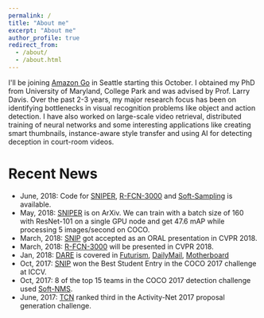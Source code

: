 ```yaml
---
permalink: /
title: "About me"
excerpt: "About me"
author_profile: true
redirect_from: 
  - /about/
  - /about.html
---
```



I'll be joining [Amazon Go](https://www.youtube.com/watch?v=NrmMk1Myrxc) in Seattle starting this October. I obtained my PhD from University of Maryland, College Park and was advised by Prof. Larry Davis. Over the past 2-3 years, my major research focus has been on identifying bottlenecks in visual recognition problems like object and action detection. I have also worked on large-scale video retrieval, distributed training of neural networks and some interesting applications like creating smart thumbnails, instance-aware style transfer and using AI for detecting deception in court-room videos. 



# Recent News
* June, 2018: Code for [SNIPER](https://github.com/mahyarnajibi/SNIPER), [R-FCN-3000](https://github.com/mahyarnajibi/SNIPER/tree/cvpr3k) and [Soft-Sampling](https://github.com/mahyarnajibi/SNIPER/tree/openimages2) is available.
* May, 2018: [SNIPER](https://arxiv.org/abs/1805.09300) is on ArXiv. We can train with a batch size of 160 with ResNet-101 on a single GPU node and get 47.6 mAP while processing 5 images/second on COCO. 
* March, 2018: [SNIP](https://arxiv.org/abs/1711.08189) got accepted as an ORAL presentation in CVPR 2018.
* March, 2018: [R-FCN-3000](https://arxiv.org/abs/1712.01802) will be presented in CVPR 2018. 
* Jan, 2018: [DARE](https://doubaibai.github.io/DARE/) is covered in [Futurism](http://futurism.com/new-ai-detects-deception-bring-end-lying-know-it), [DailyMail](http://www.dailymail.co.uk/sciencetech/article-5197747/AI-detects-expressions-tell-people-lie-court.html), [Motherboard](https://motherboard.vice.com/en_us/article/zmqv7x/ai-system-detects-deception-in-courtroom-videos)
* Oct, 2017: [SNIP](https://arxiv.org/abs/1711.08189) won the Best Student Entry in the COCO 2017 challenge at ICCV.
* Oct, 2017: 8 of the top 15 teams in the COCO 2017 detection challenge used [Soft-NMS](https://arxiv.org/abs/1704.04503).
* June, 2017: [TCN](https://arxiv.org/abs/1708.02349) ranked third in the Activity-Net 2017 proposal generation challenge.
